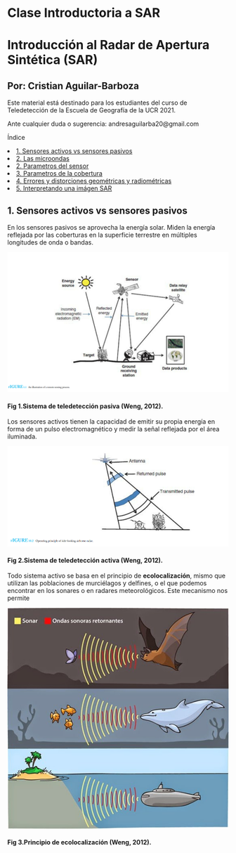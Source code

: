 # Clase Introductoria a SAR

<h1>Introducción al Radar de Apertura Sintética (SAR)</h1> 
<h2>Por: Cristian Aguilar-Barboza</h2> 


<p>Este material está destinado para los estudiantes del curso de Teledetección de la Escuela de Geografía de la UCR 2021.</p>
<p>Ante cualquier duda o sugerencia: andresaguilarba20@gmail.com</p>

<p>Índice</p> 

<p><li><a href="#Sección1">1. Sensores activos vs sensores pasivos</a></li>
 <li><a href="#Sección2">2. Las microondas </a></li>
<li><a href="#Sección3">2. Parametros del sensor</a></li>
<li><a href="#Sección4">3. Parametros de la cobertura</a></li>
<li><a href="#Sección5">4. Errores y distorciones geométricas y radiométricas</a></li>
<li><a href="#Sección6">5. Interpretando una imágen SAR</a></li>


<p><h2 id="Sección1">1. Sensores activos vs sensores pasivos</h2></p>

<p>En los sensores pasivos se aprovecha la energía solar. Miden la energía reflejada por las coberturas en la superficie terrestre en múltiples longitudes de onda o bandas. </p> 
<img src="fi1.png" />
<h4 id="Sección1">Fig 1.Sistema de teledetección pasiva (Weng, 2012).</h4>

<p>Los sensores activos tienen la capacidad de emitir su propia energía en forma de un pulso electromagnético y medir la señal reflejada por el área iluminada.  </p> 
<img src="fig2.png" />
<h4 id="Sección1">Fig 2.Sistema de teledetección activa (Weng, 2012).</h4>

<p> Todo sistema activo se basa en el principio de <strong>ecolocalización</strong>, mismo que utilizan las poblaciones de murciélagos y delfines, o el que podemos encontrar en los sonares o en radares meteorológicos. Este mecanismo nos permite   </p> 
<img src="fig3.jpg" />
<h4 id="Sección1">Fig 3.Principio de ecolocalización (Weng, 2012).</h4>
